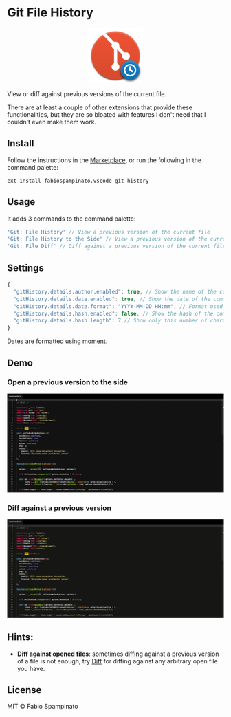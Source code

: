 # Git File History

<p align="center">
	<img src="https://raw.githubusercontent.com/fabiospampinato/vscode-git-history/master/resources/logo-128x128.png" alt="Logo">
</p>

View or diff against previous versions of the current file.

There are at least a couple of other extensions that provide these functionalities, but they are so bloated with features I don't need that I couldn't even make them work.

## Install

Follow the instructions in the [Marketplace](https://marketplace.visualstudio.com/items?itemName=fabiospampinato.vscode-git-history), or run the following in the command palette:

```shell
ext install fabiospampinato.vscode-git-history
```

## Usage

It adds 3 commands to the command palette:

```js
'Git: File History' // View a previous version of the current file
'Git: File History to the Side' // View a previous version of the current file, opening it to the side
'Git: File Diff' // Diff against a previous version of the current file
```

## Settings

```js
{
  "gitHistory.details.author.enabled": true, // Show the name of the commit's author
  "gitHistory.details.date.enabled": true, // Show the date of the commit
  "gitHistory.details.date.format": "YYYY-MM-DD HH:mm", // Format used for displaying the date
  "gitHistory.details.hash.enabled": false, // Show the hash of the commit
  "gitHistory.details.hash.length": 7 // Show only this number of characters from the end of the hash
}
```

Dates are formatted using [moment](https://momentjs.com/docs/#/displaying/format/).

## Demo

### Open a previous version to the side

![History](resources/demo/history.gif)

### Diff against a previous version

![History](resources/demo/diff.gif)

## Hints:

- **Diff against opened files**: sometimes diffing against a previous version of a file is not enough, try [Diff](https://marketplace.visualstudio.com/items?itemName=fabiospampinato.vscode-diff) for diffing against any arbitrary open file you have.

## License

MIT © Fabio Spampinato
